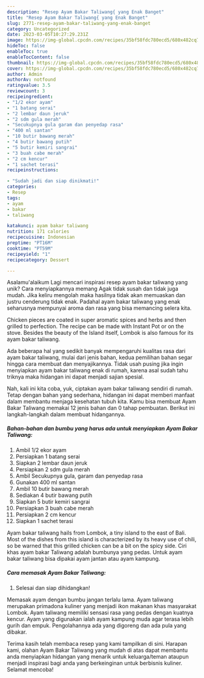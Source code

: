 ```yaml
---
description: "Resep Ayam Bakar Taliwang{ yang Enak Banget"
title: "Resep Ayam Bakar Taliwang{ yang Enak Banget"
slug: 2771-resep-ayam-bakar-taliwang-yang-enak-banget
category: Uncategorized
date: 2023-03-05T10:27:29.231Z
image: https://img-global.cpcdn.com/recipes/35bf58fdc780ecd5/680x482cq70/ayam-bakar-taliwang-foto-resep-utama.jpg
hideToc: false
enableToc: true
enableTocContent: false
thumbnail: https://img-global.cpcdn.com/recipes/35bf58fdc780ecd5/680x482cq70/ayam-bakar-taliwang-foto-resep-utama.jpg
cover: https://img-global.cpcdn.com/recipes/35bf58fdc780ecd5/680x482cq70/ayam-bakar-taliwang-foto-resep-utama.jpg
author: Admin
authorAv: notfound
ratingvalue: 3.5
reviewcount: 3
recipeingredient:
- "1/2 ekor ayam"
- "1 batang serai"
- "2 lembar daun jeruk"
- "2 sdm gula merah"
- "Secukupnya gula garam dan penyedap rasa"
- "400 ml santan"
- "10 butir bawang merah"
- "4 butir bawang putih"
- "5 butir kemiri sangrai"
- "3 buah cabe merah"
- "2 cm kencur"
- "1 sachet terasi"
recipeinstructions:

- "Sudah jadi dan siap dinikmati!"
categories:
- Resep
tags:
- ayam
- bakar
- taliwang

katakunci: ayam bakar taliwang 
nutrition: 171 calories
recipecuisine: Indonesian
preptime: "PT16M"
cooktime: "PT59M"
recipeyield: "1"
recipecategory: Dessert

---
```



Asalamu'alaikum Lagi mencari inspirasi resep ayam bakar taliwang yang unik? Cara menyiapkannya memang Agak tidak susah dan tidak juga mudah. Jika keliru mengolah maka hasilnya tidak akan memuaskan dan justru cenderung tidak enak. Padahal ayam bakar taliwang yang enak seharusnya mempunyai aroma dan rasa yang bisa memancing selera kita.


Chicken pieces are coated in super aromatic spices and herbs and then grilled to perfection. The recipe can be made with Instant Pot or on the stove. Besides the beauty of the Island itself, Lombok is also famous for its ayam bakar taliwang.

Ada beberapa hal yang sedikit banyak mempengaruhi kualitas rasa dari ayam bakar taliwang, mulai dari jenis bahan, kedua pemilihan bahan segar hingga cara membuat dan menyajikannya. Tidak usah pusing jika ingin menyiapkan ayam bakar taliwang enak di rumah, karena asal sudah tahu triknya maka hidangan ini dapat menjadi sajian spesial.


Nah, kali ini kita coba, yuk, ciptakan ayam bakar taliwang sendiri di rumah. Tetap dengan bahan yang sederhana, hidangan ini dapat memberi manfaat dalam membantu menjaga kesehatan tubuh kita. Kamu bisa membuat Ayam Bakar Taliwang memakai 12 jenis bahan dan 0 tahap pembuatan. Berikut ini langkah-langkah dalam membuat hidangannya.

<!--inarticleads1-->

##### Bahan-bahan dan bumbu yang harus ada untuk menyiapkan Ayam Bakar Taliwang:

1. Ambil 1/2 ekor ayam
1. Persiapkan 1 batang serai
1. Siapkan 2 lembar daun jeruk
1. Persiapkan 2 sdm gula merah
1. Ambil Secukupnya gula, garam dan penyedap rasa
1. Gunakan 400 ml santan
1. Ambil 10 butir bawang merah
1. Sediakan 4 butir bawang putih
1. Siapkan 5 butir kemiri sangrai
1. Persiapkan 3 buah cabe merah
1. Persiapkan 2 cm kencur
1. Siapkan 1 sachet terasi


Ayam bakar taliwang hails from Lombok, a tiny island to the east of Bali. Most of the dishes from this island is characterized by its heavy use of chili, so be warned that this grilled chicken can be a bit on the spicy side. Ciri khas ayam bakar Taliwang adalah bumbunya yang pedas. Untuk ayam bakar taliwang bisa dipakai ayam jantan atau ayam kampung. 

<!--inarticleads2-->

##### Cara memasak Ayam Bakar Taliwang:


1. Selesai dan siap dihidangkan!

Memasak ayam dengan bumbu jangan terlalu lama. Ayam taliwang merupakan primadona kuliner yang menjadi ikon makanan khas masyarakat Lombok. Ayam taliwang memiliki sensasi rasa yang pedas dengan kuatnya kencur. Ayam yang digunakan ialah ayam kampung muda agar terasa lebih gurih dan empuk. Pengolahannya ada yang digoreng dan ada pula yang dibakar. 

Terima kasih telah membaca resep yang kami tampilkan di sini. Harapan kami, olahan Ayam Bakar Taliwang yang mudah di atas dapat membantu anda menyiapkan hidangan yang menarik untuk keluarga/teman ataupun menjadi inspirasi bagi anda yang berkeinginan untuk berbisnis kuliner. Selamat mencoba!

